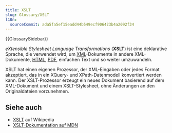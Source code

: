 ```yaml
---
title: XSLT
slug: Glossary/XSLT
l10n:
  sourceCommit: ada5fa5ef15eadd44b549ecf906423b4a2092f34
---
```


{{GlossarySidebar}}

_eXtensible Stylesheet Language Transformations_ (**XSLT**) ist eine deklarative Sprache, die verwendet wird, um [XML](/de/docs/Glossary/XML)-Dokumente in andere XML-Dokumente, [HTML](/de/docs/Glossary/HTML), [PDF](/de/docs/Glossary/PDF), einfachen Text und so weiter umzuwandeln.

XSLT hat einen eigenen Prozessor, der XML-Eingaben oder jedes Format akzeptiert, das in ein XQuery- und XPath-Datenmodell konvertiert werden kann. Der XSLT-Prozessor erzeugt ein neues Dokument basierend auf dem XML-Dokument und einem XSLT-Stylesheet, ohne Änderungen an den Originaldateien vorzunehmen.

## Siehe auch

- [XSLT](https://en.wikipedia.org/wiki/XSLT) auf Wikipedia
- [XSLT-Dokumentation auf MDN](/de/docs/Web/XSLT)
